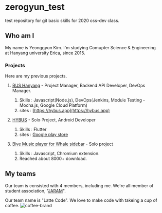 # zerogyun_test
test repository for git basic skills for 2020 oss-dev class.

## Who am I
My name is Yeonggyun Kim.
I'm studying Comupter Science & Engineering at Hanyang university Erica, since 2015.

### Projects
Here are my previous projects.

1. [BUS Hanyang](https://github.com/BusHanyang/) - Project Manager, Backend API Developer, DevOps Manager.
   1.  Skills : Javascript(Node.js), DevOps(Jenkins, Module Testing - Mocha.js, Google Cloud Platform)
   2.  sites : [https://hybus.app](https://hybus.app)

2. [HYBUS](https://play.google.com/store/apps/details?id=com.busHanyang.hybus) - Solo Project, Android Developer
   1. Skills : Flutter
   2. sites : [Google play store](https://play.google.com/store/apps/details?id=com.busHanyang.hybus)

3. [Bive Music player for Whale sidebar](https://store.whale.naver.com/detail/bjbfokfonchicpenohpmngbbkpgmbobg) - Solo project
   1. Skills : Javascript, Chromium extension.
   2. Reached about 8000+ download.
   

## My teams
Our team is consisted with 4 members, including me.
We're all member of student association, "[JARAM](https://jaram.net)".

Our team name is "Latte Code". We love to make code with takeing a cup of coffee.
![coffee-brand](https://user-images.githubusercontent.com/29659112/78640370-97a3db80-78ea-11ea-8fb6-77278636235b.jpg)
